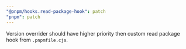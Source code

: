 ```yaml
---
"@pnpm/hooks.read-package-hook": patch
"pnpm": patch
---
```


Version overrider should have higher priority then custom read package hook from `.pnpmfile.cjs`.
